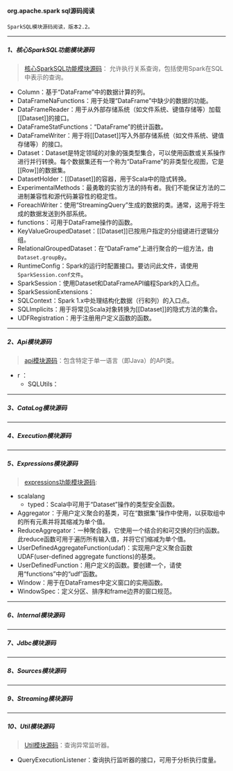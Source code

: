 #### org.apache.spark sql源码阅读
    SparkSQL模块源码阅读，版本2.2。

-----
##### 1、核心SparkSQL功能模块源码
> [核心SparkSQL功能模块源码](src/main/scala/org/apache/spark/sql)： 允许执行关系查询，包括使用Spark在SQL中表示的查询。
* Column：基于“DataFrame”中的数据计算的列。
* DataFrameNaFunctions：用于处理“DataFrame”中缺少的数据的功能。
* DataFrameReader：用于从外部存储系统（如文件系统、键值存储等）加载[[Dataset]]的接口。
* DataFrameStatFunctions：“DataFrame”的统计函数。
* DataFrameWriter：用于将[[Dataset]]写入外部存储系统（如文件系统、键值存储等）的接口。
* Dataset：Dataset是特定领域的对象的强类型集合，可以使用函数或关系操作进行并行转换。每个数据集还有一个称为“DataFrame”的非类型化视图，它是[[Row]]的数据集。
* DatasetHolder：[[Dataset]]的容器，用于Scala中的隐式转换。
* ExperimentalMethods：最勇敢的实验方法的持有者。我们不能保证方法的二进制兼容性和源代码兼容性的稳定性。
* ForeachWriter：使用“StreamingQuery”生成的数据的类。通常，这用于将生成的数据发送到外部系统。
* functions：可用于DataFrame操作的函数。
* KeyValueGroupedDataset：[[Dataset]]已按用户指定的分组键进行逻辑分组。
* RelationalGroupedDataset：在“DataFrame”上进行聚合的一组方法，由`Dataset.groupBy`。
* RuntimeConfig：Spark的运行时配置接口。要访问此文件，请使用`SparkSession.conf文件`。
* SparkSession：使用Dataset和DataFrameAPI编程Spark的入口点。
* SparkSessionExtensions：
* SQLContext：Spark 1.x中处理结构化数据（行和列）的入口点。
* SQLImplicits：用于将常见Scala对象转换为[[Dataset]]的隐式方法的集合。
* UDFRegistration：用于注册用户定义函数的函数。

-----
##### 2、Api模块源码
> [api模块源码](src/main/scala/org/apache/spark/sql/api)：包含特定于单一语言（即Java）的API类。
* r ：
    - SQLUtils：


-----
##### 3、CataLog模块源码


-----
##### 4、Execution模块源码


-----
##### 5、Expressions模块源码
> [expressions功能模块源码](src/main/scala/org/apache/spark/sql/expressions):
* scalalang
    - typed：Scala中可用于“Dataset”操作的类型安全函数。
* Aggregator：于用户定义聚合的基类，可在“数据集”操作中使用，以获取组中的所有元素并将其缩减为单个值。
* ReduceAggregator：一种聚合器，它使用一个结合的和可交换的归约函数。此reduce函数可用于遍历所有输入值，并将它们缩减为单个值。
* UserDefinedAggregateFunction(udaf)：实现用户定义聚合函数UDAF(user-defined aggregate functions)的基类。
* UserDefinedFunction：用户定义的函数。要创建一个，请使用“functions”中的“udf”函数。
* Window：用于在DataFrames中定义窗口的实用函数。
* WindowSpec：定义分区、排序和frame边界的窗口规范。


-----
##### 6、Internal模块源码


-----
##### 7、Jdbc模块源码


-----
##### 8、Sources模块源码


-----
##### 9、Streaming模块源码


-----
##### 10、Util模块源码
> [Util模块源码](src/main/scala/org/apache/spark/sql/util)：查询异常监听器。
* QueryExecutionListener：查询执行监听器的接口，可用于分析执行度量。

